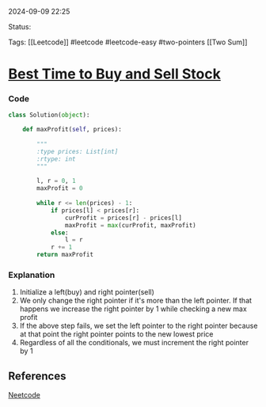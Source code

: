 
2024-09-09  22:25

Status: 

Tags: [[Leetcode]] #leetcode #leetcode-easy #two-pointers [[Two Sum]] 

# [Best Time to Buy and Sell Stock](https://leetcode.com/problems/best-time-to-buy-and-sell-stock/)

### Code
```python
class Solution(object):

	def maxProfit(self, prices):
	
		"""		
		:type prices: List[int]		
		:rtype: int		
		"""		
		
		l, r = 0, 1		
		maxProfit = 0
		
		while r <= len(prices) - 1:		
			if prices[l] < prices[r]:			
				curProfit = prices[r] - prices[l]		
				maxProfit = max(curProfit, maxProfit)	
			else:
				l = r		
			r += 1		
		return maxProfit
```

### Explanation
1. Initialize a left(buy) and right pointer(sell)
2. We only change the right pointer if it's more than the left pointer. If that happens we increase the right pointer by 1 while checking a new max profit
3. If the above step fails, we set the left pointer to the right pointer because at that point the right pointer points to the new lowest price
4. Regardless of all the conditionals, we must increment the right pointer by 1
## References
[Neetcode](https://leetcode.com/problems/best-time-to-buy-and-sell-stock/)

